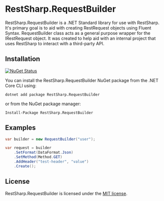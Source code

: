 # RestSharp.RequestBuilder
RestSharp.RequestBuilder is a .NET Standard library for use with RestSharp.
It's primary goal is to aid with creating RestRequest objects using Fluent Syntax.
RequestBuilder class acts as a general purpose wrapper for the IRestRequest object. 
It was created to help aid with an internal project that uses RestSharp to interact with a third-party API.

## Installation
[![NuGet Status](https://img.shields.io/nuget/v/RestSharp.RequestBuilder.svg?style=flat)](https://www.nuget.org/packages/RestSharp.RequestBuilder/)

You can install the RestSharp.RequestBuilder NuGet package from the .NET Core CLI using:

```
dotnet add package RestSharp.RequestBuilder
```

or from the NuGet package manager:

```
Install-Package RestSharp.RequestBuilder
```

## Examples

```csharp
var builder = new RequestBuilder("user");

var request = builder
	.SetFormat(DataFormat.Json)
	.SetMethod(Method.GET)
	.AddHeader("test-header", "value")
	.Create();
```

## License

RestSharp.RequestBuilder is licensed under the [MIT license](LICENSE).
